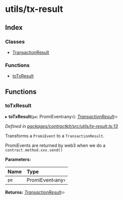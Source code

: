 # utils/tx-result

## Index

### Classes

* [TransactionResult](../classes/_utils_tx_result_.transactionresult.md)

### Functions

* [toTxResult](_utils_tx_result_.md#totxresult)

## Functions

### toTxResult

▸ **toTxResult**\(`pe`: PromiEvent‹any›\): [_TransactionResult_](../classes/_utils_tx_result_.transactionresult.md)_‹›_

_Defined in_ [_packages/contractkit/src/utils/tx-result.ts:13_](https://github.com/celo-org/celo-monorepo/blob/master/packages/contractkit/src/utils/tx-result.ts#L13)

Transforms a `PromiEvent` to a `TransactionResult`.

PromiEvents are returned by web3 when we do a `contract.method.xxx.send()`

**Parameters:**

| Name | Type |
| :--- | :--- |
| `pe` | PromiEvent‹any› |

**Returns:** [_TransactionResult_](../classes/_utils_tx_result_.transactionresult.md)_‹›_

